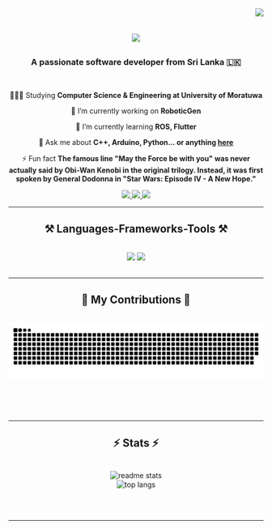 <img align="right" src="https://visitor-badge.laobi.icu/badge?page_id=sanjulagathsarauom.sanjulagathsarauom" />

<h1 align="center">
    <img src="https://readme-typing-svg.herokuapp.com/?font=Righteous&size=35&center=true&vCenter=true&width=500&height=70&duration=4000&lines=Hi+There!+👋;+I'm+Sanjula+Gathsara!;" />
</h1>

<h3 align="center">A passionate software developer from Sri Lanka 🇱🇰</h3>

<br/>

<div align="center">

 👨🏼‍🎓 Studying **Computer Science & Engineering at University of Moratuwa**
 
 🤖 I’m currently working on **RoboticGen**
 
 🌱 I’m currently learning **ROS, Flutter**

💬 Ask me about **C++, Arduino, Python... or anything [here](https://github.com/sanjulagathsarauom)**

⚡ Fun fact **The famous line "May the Force be with you" was never actually said by Obi-Wan Kenobi in the original trilogy. Instead, it was first spoken by General Dodonna in "Star Wars: Episode IV - A New Hope."**

 </div>
 
<div align="center"> 
  <a href="mailto:sanjulagathsara@gmail.com">
    <img src="https://img.shields.io/badge/Gmail-333333?style=for-the-badge&logo=gmail&logoColor=red" />
  </a>
  <a href="https://www.linkedin.com/in/sanjula-gathsara/" target="_blank">
    <img src="https://img.shields.io/badge/LinkedIn-0077B5?style=for-the-badge&logo=linkedin&logoColor=white" target="_blank" />
  </a>
  <a href="https://github.com/sanjulagathsarauom" target="_blank">
     <img src="https://img.shields.io/badge/Portfolio-FF5722?style=for-the-badge&logo=todoist&logoColor=white" target="_blank" /> <!-- sqlite, safari, google-chrome are other good icon options -->
  </a>
</div>

 <hr/>
 
<h2 align="center">⚒️ Languages-Frameworks-Tools ⚒️</h2>
<br/>
<div align="center">
    <img src="https://skillicons.dev/icons?i=react,bootstrap,mui,html,css,vscode,github,figma,tailwind,git,r" />
    <img src="https://skillicons.dev/icons?i=nodejs,python,javascript,typescript,express,firebase,mongodb,c,java,nextjs,mysql,flask" /><br>
</div>

<br/>
<hr/>

<div align="center">
  <h2>🐍 My Contributions 🐍</h2>
  <br>
  <img alt="snake eating my contributions" src="https://raw.githubusercontent.com/sanjulagathsarauom/sanjulagathsarauom/output/github-contribution-grid-snake.svg" />
  
  <br/><br/><br/>
</div>

<hr/>

<h2 align="center">⚡ Stats ⚡</h2>
<br>
<div align=center>
 <!--- <img width=390 src="https://streak-stats.demolab.com" alt="streak stats"/> --->
  <img width=390 src="https://github-readme-stats.vercel.app/api?username=sanjulagathsarauom&count_private=true&show_icons=true&theme=react&rank_icon=github&border_radius=10" alt="readme stats" />
  <br/>
  <img width=325 align="center" src="https://github-readme-stats.vercel.app/api/top-langs/?username=sanjulagathsarauom&hide=HTML&langs_count=8&layout=compact&theme=react&border_radius=10&size_weight=0.5&count_weight=0.5&exclude_repo=github-readme-stats" alt="top langs" />
</div>

<br/><br/>

<hr/>
